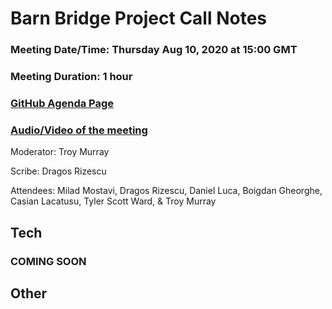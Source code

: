 # Barn Bridge Project Call Notes

### Meeting Date/Time: Thursday Aug 10, 2020 at 15:00 GMT
### Meeting Duration: 1 hour
### [GitHub Agenda Page](https://github.com/BarnBridge/BarnBridge-PM/issues/1)
### [Audio/Video of the meeting](https://youtu.be/Q3N1o2W6-CM)

Moderator: Troy Murray

Scribe: Dragos Rizescu

Attendees: Milad Mostavi, Dragos Rizescu, Daniel Luca, Boigdan Gheorghe, Casian Lacatusu, Tyler Scott Ward, & Troy Murray

## Tech

### COMING SOON

## Other
